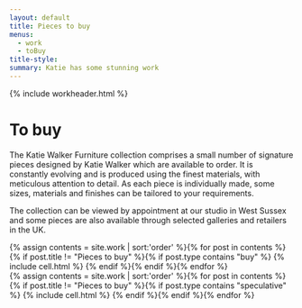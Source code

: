 ```yaml
---
layout: default
title: Pieces to buy
menus:
  - work
  - toBuy
title-style:
summary: Katie has some stunning work
---
```




{% include workheader.html %}

<div class="work" markdown="1">
<!-- # The Katie Walker Furniture collection -->

# To buy #

The Katie Walker Furniture collection comprises a small number of signature pieces designed by Katie Walker which are available to order. It is constantly evolving and is produced using the finest materials, with meticulous attention to detail. As each piece is individually made, some sizes, materials and finishes can be tailored to your requirements.

The collection can be viewed by appointment at our studio in West Sussex and some pieces are also available through selected galleries and retailers in the UK.

  <div class="grid clearfix">
    {% assign contents = site.work | sort:'order' %}{% for post in contents %}{% if post.title != "Pieces to buy" %}{% if post.type contains "buy" %}
    {% include cell.html %}
    {% endif %}{% endif %}{% endfor %}
  </div>
  <div class="grid clearfix">
    {% assign contents = site.work | sort:'order' %}{% for post in contents %}{% if post.title != "Pieces to buy" %}{% if post.type contains "speculative" %}
    {% include cell.html %}
    {% endif %}{% endif %}{% endfor %}
  </div>

</div>
